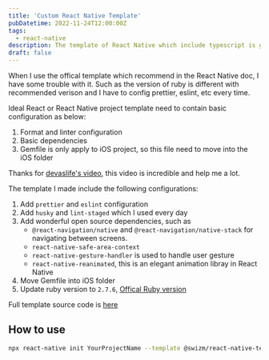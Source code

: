 ```yaml
---
title: 'Custom React Native Template'
pubDatetime: 2022-11-24T12:00:00Z
tags:
  - react-native
description: The template of React Native which include typescript is good enough, but it's complicated to config prettier, eslint, etc every time. So I need to make a template which contains the basic configuration used during my daily development.
draft: false
---
```


When I use the offical template which recommend in the React Native doc, I have some trouble with it. Such as the version of ruby is different with recommended verison and I have to config prettier, eslint, etc every time.

Ideal React or React Native project template need to contain basic configuration as below:

1. Format and linter configuration
2. Basic dependencies
3. Gemfile is only apply to iOS project, so this file need to move into the iOS folder

Thanks for [devaslife's video](https://www.youtube.com/watch?v=w-M9UFHLAl0), this video is incredible and help me a lot.

The template I made include the following configurations:

1. Add `prettier` and `eslint` configuration
2. Add `husky` and `lint-staged` which I used every day
3. Add wonderful open source dependencies, such as
   - `@react-navigation/native` and `@react-navigation/native-stack` for navigating between screens.
   - `react-native-safe-area-context`
   - `react-native-gesture-handler` is used to handle user gesture
   - `react-native-reanimated`, this is an elegant animation libray in React Native
4. Move Gemfile into iOS folder
5. Update ruby version to `2.7.6`, [Offical Ruby version](https://github.com/facebook/react-native/blob/main/template/_ruby-version)

Full template source code is [here](https://github.com/devswi/react-native-template-swi/tree/main/template)

## How to use

```bash
npx react-native init YourProjectName --template @swizm/react-native-template
```
